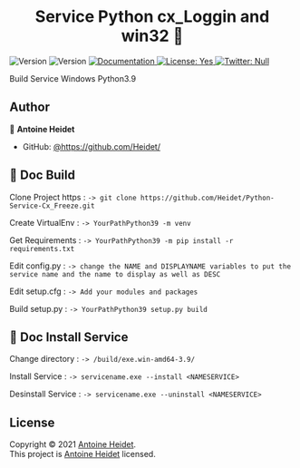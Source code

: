 <h1 align="center">Service Python cx_Loggin and win32 👋</h1>
<p>
  <img alt="Version" src="https://img.shields.io/badge/Python-3776AB?style=for-the-badge&logo=python&logoColor=white">
  <img alt="Version" src="https://img.shields.io/badge/version-1-blue.svg?cacheSeconds=2592000" />
  <a href="https://github.com/Heidet/Python-Service-Cx_Freeze" target="_blank">
    <img alt="Documentation" src="https://img.shields.io/badge/documentation-yes-brightgreen.svg" />
  </a>
  <a href="yes" target="_blank">
    <img alt="License: Yes" src="https://img.shields.io/badge/documentation-yes-brightgreen.svg" />
  </a>
  <a href="https://twitter.com/Null" target="_blank">
    <img alt="Twitter: Null" src="https://img.shields.io/twitter/follow/Null.svg?style=social" />
  </a>
</p>

Build Service Windows Python3.9

## Author
👤 **Antoine Heidet** 
* GitHub: [@https:\/\/github.com\/Heidet\/](https://github.com/Heidet)


## 📝 Doc Build 
Clone Project https :
```-> git clone https://github.com/Heidet/Python-Service-Cx_Freeze.git```

Create VirtualEnv :
```-> YourPathPython39 -m venv ```

Get Requirements :
```-> YourPathPython39 -m pip install -r requirements.txt```

Edit config.py :
```-> change the NAME and DISPLAYNAME variables to put the service name and the name to display as well as DESC```

Edit setup.cfg :
```-> Add your modules and packages```
	
Build setup.py :
```-> YourPathPython39 setup.py build```



## 📝 Doc Install Service

Change directory :
```-> /build/exe.win-amd64-3.9/```

Install Service :
```-> servicename.exe --install <NAMESERVICE>```

Desinstall Service :
```-> servicename.exe --uninstall <NAMESERVICE>```


## License
Copyright © 2021 [Antoine Heidet](https://github.com/Heidet).<br />
This project is [Antoine Heidet](https://github.com/Heidet) licensed.
